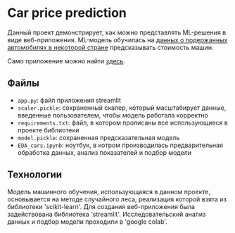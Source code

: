 # Car price prediction
Данный проект демонстрирует, как можно представлять ML-решения в виде веб-приложения. ML-модель обучилась на [данных о подержанных автомобилях в некоторой стране](https://raw.githubusercontent.com/evgpat/stepik_from_idea_to_mvp/main/datasets/cars.csv) предсказывать стоимость машин. 

Само приложение можно найти [здесь](https://car-price-pred.streamlit.app/).

## Файлы
- `app.py`: файл приложения streamlit
- `scaler.pickle`: сохраненный скалер, который масштабирует данные, введенные пользователем, чтобы модель работала корректно
- `requirements.txt`: файл, в котором прописаны все использующиеся в проекте библиотеки
- `model.pickle`: сохраненная предсказательная модель
- `EDA_cars.ipynb`: ноутбук, в котром производилась предварительная обработка данных, анализ показателей и подбор модели

## Технологии
Модель машинного обучения, использующаяся в данном проекте, основывается на методе случайного леса, реализация которой взята из библиотеки 'scikit-learn'. Для создания веб-приложения была задействована библиотека 'streamlit'. Исследовательский анализ данных и подбор модели проходили в 'google colab'. 
